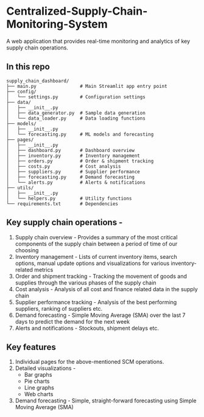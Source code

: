 # Centralized-Supply-Chain-Monitoring-System
A web application that provides real-time monitoring and analytics of key supply chain operations.


## In this repo
```
supply_chain_dashboard/
├── main.py                # Main Streamlit app entry point
├── config/
│   └── settings.py        # Configuration settings
├── data/
│   ├── __init__.py
│   ├── data_generator.py  # Sample data generation
│   └── data_loader.py     # Data loading functions
├── models/
│   ├── __init__.py
│   └── forecasting.py     # ML models and forecasting
├── pages/
│   ├── __init__.py
│   ├── dashboard.py       # Dashboard overview
│   ├── inventory.py       # Inventory management
│   ├── orders.py          # Order & shipment tracking
│   ├── costs.py           # Cost analysis
│   ├── suppliers.py       # Supplier performance
│   ├── forecasting.py     # Demand forecasting
│   └── alerts.py          # Alerts & notifications
├── utils/
│   ├── __init__.py
│   └── helpers.py         # Utility functions
└── requirements.txt       # Dependencies
```


## Key supply chain operations -
1. Supply chain overview - Provides a summary of the most critical components of the supply chain between a period of time of our choosing
2. Inventory management -  Lists of current inventory items, search options, manual update options and visualizations for various inventory-related metrics
3. Order and shipment tracking - Tracking the movement of goods and supplies through the various phases of the supply chain
4. Cost analysis - Analysis of all cost and finance related data in the supply chain
5. Supplier performance tracking - Analysis of the best performing suppliers, ranking of suppliers etc.
6. Demand forecasting - Simple Moving Average (SMA) over the last 7 days to predict the demand for the next week
7. Alerts and notifications - Stockouts, shipment delays etc.


## Key features
1. Individual pages for the above-mentioned SCM operations.
2. Detailed visualizations -
   - Bar graphs
   - Pie charts
   - Line graphs
   - Web charts
3. Demand forecasting - Simple, straight-forward forecasting using Simple Moving Average (SMA)

